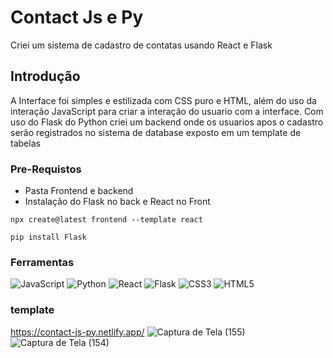 # Contact Js e Py 
Criei um sistema de cadastro de contatas usando React e Flask
## Introdução 
A Interface foi simples e estilizada com CSS puro e HTML, além do uso da interação JavaScript para criar a interação do usuario com a interface. Com uso do Flask do Python criei um backend onde os usuarios apos o cadastro serão registrados no sistema de database exposto em um template de tabelas
### Pre-Requistos
* Pasta Frontend e backend
* Instalação do Flask no back e React no Front
```
npx create@latest frontend --template react
```
```
pip install Flask
```
### Ferramentas 
![JavaScript](https://img.shields.io/badge/javascript-%23323330.svg?style=for-the-badge&logo=javascript&logoColor=%23F7DF1E)
![Python](https://img.shields.io/badge/python-3670A0?style=for-the-badge&logo=python&logoColor=ffdd54)
![React](https://img.shields.io/badge/react-%2320232a.svg?style=for-the-badge&logo=react&logoColor=%2361DAFB)
![Flask](https://img.shields.io/badge/flask-%23000.svg?style=for-the-badge&logo=flask&logoColor=white)
![CSS3](https://img.shields.io/badge/css3-%231572B6.svg?style=for-the-badge&logo=css3&logoColor=white)
![HTML5](https://img.shields.io/badge/html5-%23E34F26.svg?style=for-the-badge&logo=html5&logoColor=white)
### template 
https://contact-js-py.netlify.app/
![Captura de Tela (155)](https://github.com/PauloAquarius0299/js-py-project/assets/114706743/9cf6371e-5bc6-4851-a036-fba19f8143ea)
![Captura de Tela (154)](https://github.com/PauloAquarius0299/js-py-project/assets/114706743/d28f572b-5a6b-4eea-98f0-27c6edb02df4)
